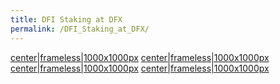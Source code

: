 ```yaml
---
title: DFI Staking at DFX
permalink: /DFI_Staking_at_DFX/
---
```


[center\|frameless\|1000x1000px](/File:Photo_2022-01-30_14-53-14.jpg "wikilink")
[center\|frameless\|1000x1000px](/File:Photo_2022-01-30_14-53-16.jpg "wikilink")
[center\|frameless\|1000x1000px](/File:Photo_2022-01-30_14-53-17.jpg "wikilink")
[center\|frameless\|1000x1000px](/File:Photo_2022-01-30_14-53-19.jpg "wikilink")